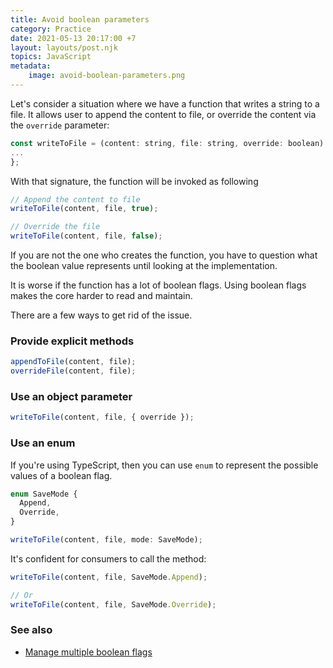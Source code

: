 ```yaml
---
title: Avoid boolean parameters
category: Practice
date: 2021-05-13 20:17:00 +7
layout: layouts/post.njk
topics: JavaScript
metadata:
    image: avoid-boolean-parameters.png
---
```


Let's consider a situation where we have a function that writes a string to a file. It allows user to append the content to file, or override the content via the `override` parameter:

```js
const writeToFile = (content: string, file: string, override: boolean) => {
...
};
```

With that signature, the function will be invoked as following

```js
// Append the content to file
writeToFile(content, file, true);

// Override the file
writeToFile(content, file, false);
```

If you are not the one who creates the function, you have to question what the boolean value represents until looking at the implementation.

It is worse if the function has a lot of boolean flags. Using boolean flags makes the core harder to read and maintain.

There are a few ways to get rid of the issue.

### Provide explicit methods

```js
appendToFile(content, file);
overrideFile(content, file);
```

### Use an object parameter

```js
writeToFile(content, file, { override });
```

### Use an enum

If you're using TypeScript, then you can use `enum` to represent the possible values of a boolean flag.

```js
enum SaveMode {
  Append,
  Override,
}

writeToFile(content, file, mode: SaveMode);
```

It's confident for consumers to call the method:

```js
writeToFile(content, file, SaveMode.Append);

// Or
writeToFile(content, file, SaveMode.Override);
```

### See also

-   [Manage multiple boolean flags](/manage-multiple-boolean-flags.html)
